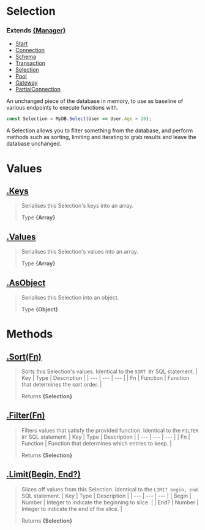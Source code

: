 
# Selection
### Extends **[{Manager}](https://github.com/QSmally/Qulity/blob/master/Documentation/Manager.md)**

* [Start](https://github.com/QSmally/QDB/blob/v4/Documentation/Index.md)
* [Connection](https://github.com/QSmally/QDB/blob/v4/Documentation/Connection.md)
* [Schema](https://github.com/QSmally/QDB/blob/v4/Documentation/Schema.md)
* [Transaction](https://github.com/QSmally/QDB/blob/v4/Documentation/Transaction.md)
* [Selection](https://github.com/QSmally/QDB/blob/v4/Documentation/Selection.md)
* [Pool](https://github.com/QSmally/QDB/blob/v4/Documentation/Pool.md)
* [Gateway](https://github.com/QSmally/QDB/blob/v4/Documentation/Gateway.md)
* [PartialConnection](https://github.com/QSmally/QDB/blob/v4/Documentation/PartialConnection.md)

An unchanged piece of the database in memory, to use as baseline of various endpoints to execute functions with.
```js
const Selection = MyDB.Select(User => User.Age > 20);
```

A Selection allows you to filter something from the database, and perform methods such as sorting, limiting and iterating to grab results and leave the database unchanged.



# Values
## [.Keys](https://github.com/QSmally/QDB/blob/v4/lib/Utility/Selection.js#L22)
> Serialises this Selection's keys into an array.
>
> Type **{Array}**

## [.Values](https://github.com/QSmally/QDB/blob/v4/lib/Utility/Selection.js#L31)
> Serialises this Selection's values into an array.
>
> Type **{Array}**

## [.AsObject](https://github.com/QSmally/QDB/blob/v4/lib/Utility/Selection.js#L40)
> Serialises this Selection into an object.
>
> Type **{Object}**

# Methods
## [.Sort(Fn)](https://github.com/QSmally/QDB/blob/v4/lib/Utility/Selection.js#L50)
> Sorts this Selection's values. Identical to the `SORT BY` SQL statement.
> | Key | Type | Description |
> | --- | --- | --- |
> | Fn | Function | Function that determines the sort order. |
>
> Returns **{Selection}** 

## [.Filter(Fn)](https://github.com/QSmally/QDB/blob/v4/lib/Utility/Selection.js#L62)
> Filters values that satisfy the provided function. Identical to the `FILTER BY` SQL statement.
> | Key | Type | Description |
> | --- | --- | --- |
> | Fn | Function | Function that determines which entries to keep. |
>
> Returns **{Selection}** 

## [.Limit(Begin, End?)](https://github.com/QSmally/QDB/blob/v4/lib/Utility/Selection.js#L78)
> Slices off values from this Selection. Identical to the `LIMIT begin, end` SQL statement.
> | Key | Type | Description |
> | --- | --- | --- |
> | Begin | Number | Integer to indicate the beginning to slice. |
> | End? | Number | Integer to indicate the end of the slice. |
>
> Returns **{Selection}** 
